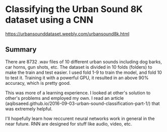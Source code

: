 # Classifying the Urban Sound 8K dataset using a CNN
https://urbansounddataset.weebly.com/urbansound8k.html

## Summary

There are 8732 .wav files of 10 different urban sounds including dog barks, car horns, gun shots, etc. The dataset is divided in 10 folds (folders) to make the train and test easier. I used fold 1-9 to train the model, and fold 10 to test it. Training it with a powerful GPU, it resulted in an above 90% accuracy, which is pretty good.

This was more of a learning experience. I looked at other's solution to other's problems and employed my own. I read an article (aqibsaeed.github.io/2016-09-03-urban-sound-classification-part-1/) that was extremely helpful.

I'll hopefully learn how reccurent neural networks work in general in the near future. RNN are designed for stuff like audio, video, etc.  
